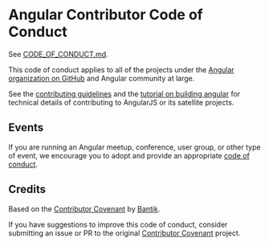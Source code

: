 # Angular Contributor Code of Conduct

See [CODE_OF_CONDUCT.md](https://github.com/angular/code-of-conduct/blob/master/CODE_OF_CONDUCT.md).

This code of conduct applies to all of the projects under the [Angular organization on GitHub](https://github.com/orgs/angular/) and Angular community at large.

See the [contributing guidelines](https://github.com/angular/angular.js/blob/master/CONTRIBUTING.md) and the [tutorial on building angular](http://docs.angularjs.org/misc/contribute) for technical details of contributing to AngularJS or its satellite projects.


## Events

If you are running an Angular meetup, conference, user group, or other type of event, we encourage you to adopt and provide an appropriate [code of conduct](http://confcodeofconduct.com/).


## Credits

Based on the [Contributor Covenant](https://github.com/Bantik/contributor_covenant) by [Bantik](https://github.com/Bantik).

If you have suggestions to improve this code of conduct, consider submitting an issue or PR to the original [Contributor Covenant](https://github.com/Bantik/contributor_covenant) project.
